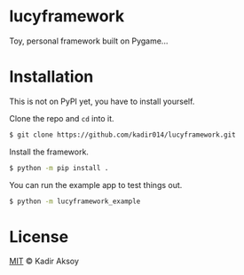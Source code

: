 # lucyframework
Toy, personal framework built on Pygame...



# Installation
This is not on PyPI yet, you have to install yourself.

Clone the repo and `cd` into it.
```sh
$ git clone https://github.com/kadir014/lucyframework.git
```

Install the framework.
```sh
$ python -m pip install .
```

You can run the example app to test things out.
```sh
$ python -m lucyframework_example
```


# License
[MIT](LICENSE) © Kadir Aksoy